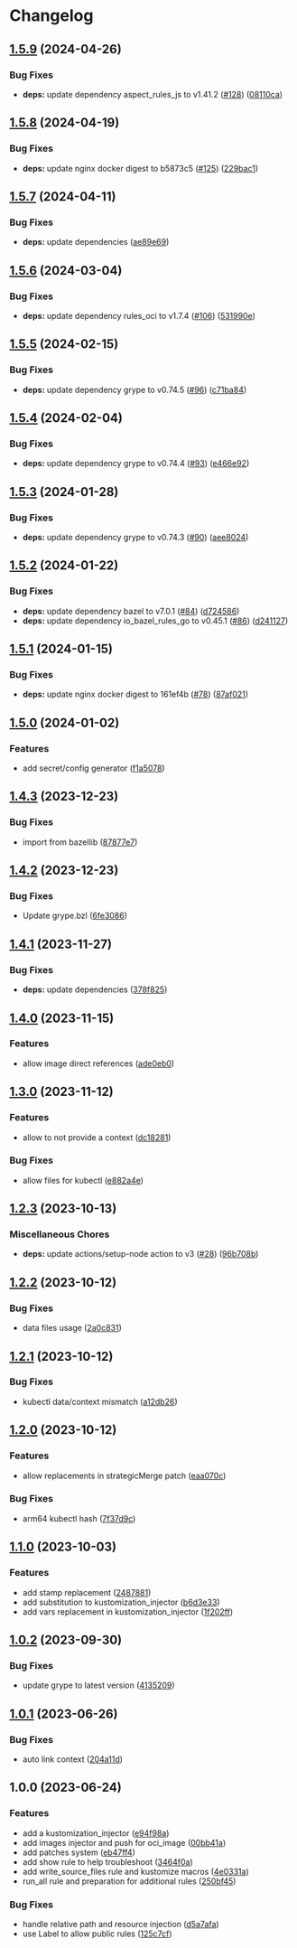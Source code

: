 # Changelog

## [1.5.9](https://github.com/loopingz/rules_k8s_cd/compare/v1.5.8...v1.5.9) (2024-04-26)


### Bug Fixes

* **deps:** update dependency aspect_rules_js to v1.41.2 ([#128](https://github.com/loopingz/rules_k8s_cd/issues/128)) ([08110ca](https://github.com/loopingz/rules_k8s_cd/commit/08110cab796840a4b9046144fcef84093a67ae25))

## [1.5.8](https://github.com/loopingz/rules_k8s_cd/compare/v1.5.7...v1.5.8) (2024-04-19)


### Bug Fixes

* **deps:** update nginx docker digest to b5873c5 ([#125](https://github.com/loopingz/rules_k8s_cd/issues/125)) ([229bac1](https://github.com/loopingz/rules_k8s_cd/commit/229bac1b141d6b97d3fc1354216dd3070532ceed))

## [1.5.7](https://github.com/loopingz/rules_k8s_cd/compare/v1.5.6...v1.5.7) (2024-04-11)


### Bug Fixes

* **deps:** update dependencies ([ae89e69](https://github.com/loopingz/rules_k8s_cd/commit/ae89e69f605db77eb5a6e7ea8ff76940fd5da14e))

## [1.5.6](https://github.com/loopingz/rules_k8s_cd/compare/v1.5.5...v1.5.6) (2024-03-04)


### Bug Fixes

* **deps:** update dependency rules_oci to v1.7.4 ([#106](https://github.com/loopingz/rules_k8s_cd/issues/106)) ([531990e](https://github.com/loopingz/rules_k8s_cd/commit/531990eae5ab9b018f4031b9fa81bb17230a643b))

## [1.5.5](https://github.com/loopingz/rules_k8s_cd/compare/v1.5.4...v1.5.5) (2024-02-15)


### Bug Fixes

* **deps:** update dependency grype to v0.74.5 ([#96](https://github.com/loopingz/rules_k8s_cd/issues/96)) ([c71ba84](https://github.com/loopingz/rules_k8s_cd/commit/c71ba8490fb9f0d67ca1cd908e287058a29bb68d))

## [1.5.4](https://github.com/loopingz/rules_k8s_cd/compare/v1.5.3...v1.5.4) (2024-02-04)


### Bug Fixes

* **deps:** update dependency grype to v0.74.4 ([#93](https://github.com/loopingz/rules_k8s_cd/issues/93)) ([e466e92](https://github.com/loopingz/rules_k8s_cd/commit/e466e92d1d9cd549972bfea8838300933af45f9d))

## [1.5.3](https://github.com/loopingz/rules_k8s_cd/compare/v1.5.2...v1.5.3) (2024-01-28)


### Bug Fixes

* **deps:** update dependency grype to v0.74.3 ([#90](https://github.com/loopingz/rules_k8s_cd/issues/90)) ([aee8024](https://github.com/loopingz/rules_k8s_cd/commit/aee8024f398c661bd9f76c53a131a74e9106ce8a))

## [1.5.2](https://github.com/loopingz/rules_k8s_cd/compare/v1.5.1...v1.5.2) (2024-01-22)


### Bug Fixes

* **deps:** update dependency bazel to v7.0.1 ([#84](https://github.com/loopingz/rules_k8s_cd/issues/84)) ([d724586](https://github.com/loopingz/rules_k8s_cd/commit/d72458692623b59cab3350544e7dcb0771cc2c8e))
* **deps:** update dependency io_bazel_rules_go to v0.45.1 ([#86](https://github.com/loopingz/rules_k8s_cd/issues/86)) ([d241127](https://github.com/loopingz/rules_k8s_cd/commit/d24112712fefca6cb77f81a8b98eeb922fd91117))

## [1.5.1](https://github.com/loopingz/rules_k8s_cd/compare/v1.5.0...v1.5.1) (2024-01-15)


### Bug Fixes

* **deps:** update nginx docker digest to 161ef4b ([#78](https://github.com/loopingz/rules_k8s_cd/issues/78)) ([87af021](https://github.com/loopingz/rules_k8s_cd/commit/87af021fc2126eca280f359fd25b8b0f264c04a2))

## [1.5.0](https://github.com/loopingz/rules_k8s_cd/compare/v1.4.3...v1.5.0) (2024-01-02)


### Features

* add secret/config generator ([f1a5078](https://github.com/loopingz/rules_k8s_cd/commit/f1a507890d048012807e97e88c165b848aa479a5))

## [1.4.3](https://github.com/loopingz/rules_k8s_cd/compare/v1.4.2...v1.4.3) (2023-12-23)


### Bug Fixes

* import from bazellib ([87877e7](https://github.com/loopingz/rules_k8s_cd/commit/87877e71892dc0fcc261300a06421fe9c9dd62b0))

## [1.4.2](https://github.com/loopingz/rules_k8s_cd/compare/v1.4.1...v1.4.2) (2023-12-23)


### Bug Fixes

* Update grype.bzl ([6fe3086](https://github.com/loopingz/rules_k8s_cd/commit/6fe3086dcb8c9418b9eddef243be3c6c69000b6a))

## [1.4.1](https://github.com/loopingz/rules_k8s_cd/compare/v1.4.0...v1.4.1) (2023-11-27)


### Bug Fixes

* **deps:** update dependencies ([378f825](https://github.com/loopingz/rules_k8s_cd/commit/378f82541ba42b07df457238b9f47b65cb5d91a1))

## [1.4.0](https://github.com/loopingz/rules_k8s_cd/compare/v1.3.0...v1.4.0) (2023-11-15)


### Features

* allow image direct references ([ade0eb0](https://github.com/loopingz/rules_k8s_cd/commit/ade0eb0ee4f08f98aa22829e4819a02e40f75c07))

## [1.3.0](https://github.com/loopingz/rules_k8s_cd/compare/v1.2.3...v1.3.0) (2023-11-12)


### Features

* allow to not provide a context ([dc18281](https://github.com/loopingz/rules_k8s_cd/commit/dc182812e1a21fad98735dceae44be59babddafd))


### Bug Fixes

* allow files for kubectl ([e882a4e](https://github.com/loopingz/rules_k8s_cd/commit/e882a4e03ec860899fce84ce0152d05925aede83))

## [1.2.3](https://github.com/loopingz/rules_k8s_cd/compare/v1.2.2...v1.2.3) (2023-10-13)


### Miscellaneous Chores

* **deps:** update actions/setup-node action to v3 ([#28](https://github.com/loopingz/rules_k8s_cd/issues/28)) ([96b708b](https://github.com/loopingz/rules_k8s_cd/commit/96b708b28854b741c39800ac460045529d465469))

## [1.2.2](https://github.com/loopingz/rules_k8s_cd/compare/v1.2.1...v1.2.2) (2023-10-12)


### Bug Fixes

* data files usage ([2a0c831](https://github.com/loopingz/rules_k8s_cd/commit/2a0c831960582cf0d4ffe5ec0fe3c9c198d9b535))

## [1.2.1](https://github.com/loopingz/rules_k8s_cd/compare/v1.2.0...v1.2.1) (2023-10-12)


### Bug Fixes

* kubectl data/context mismatch ([a12db26](https://github.com/loopingz/rules_k8s_cd/commit/a12db26a7e3fb11a2c93695edc0a63fe763b7ee9))

## [1.2.0](https://github.com/loopingz/rules_k8s_cd/compare/v1.1.0...v1.2.0) (2023-10-12)


### Features

* allow replacements in strategicMerge patch ([eaa070c](https://github.com/loopingz/rules_k8s_cd/commit/eaa070ccf3dcf109b6ab7a1b2aa6e578b933622d))


### Bug Fixes

* arm64 kubectl hash ([7f37d9c](https://github.com/loopingz/rules_k8s_cd/commit/7f37d9c15914b68c0e4a42cbd4adfe3bd7f93581))

## [1.1.0](https://github.com/loopingz/rules_k8s_cd/compare/v1.0.2...v1.1.0) (2023-10-03)


### Features

* add stamp replacement ([2487881](https://github.com/loopingz/rules_k8s_cd/commit/24878819e6b01601aaea3a28035c09d003901031))
* add substitution to kustomization_injector ([b6d3e33](https://github.com/loopingz/rules_k8s_cd/commit/b6d3e334fe10b205a2786eaf1b1be8cc0fcc22d2))
* add vars replacement in kustomization_injector ([1f202ff](https://github.com/loopingz/rules_k8s_cd/commit/1f202ff2ce75aa9465e784fd8d40b690aa1501ef))

## [1.0.2](https://github.com/loopingz/rules_k8s_cd/compare/v1.0.1...v1.0.2) (2023-09-30)


### Bug Fixes

* update grype to latest version ([4135209](https://github.com/loopingz/rules_k8s_cd/commit/4135209f203697c38d9186f9b40e6035fdb98f23))

## [1.0.1](https://github.com/loopingz/rules_k8s_cd/compare/v1.0.0...v1.0.1) (2023-06-26)


### Bug Fixes

* auto link context ([204a11d](https://github.com/loopingz/rules_k8s_cd/commit/204a11d89271bf3e53d915fe947f9b8bab4813d8))

## 1.0.0 (2023-06-24)


### Features

* add a kustomization_injector ([e94f98a](https://github.com/loopingz/rules_k8s_cd/commit/e94f98a110f1e7c71161cc8738b6913c2145a79a))
* add images injector and push for oci_image ([00bb41a](https://github.com/loopingz/rules_k8s_cd/commit/00bb41a9f61d21bd6832f76879401a98ad6d4476))
* add patches system ([eb47ff4](https://github.com/loopingz/rules_k8s_cd/commit/eb47ff440fa4f4f60befdf0e9b40785cc02a67d4))
* add show rule to help troubleshoot ([3464f0a](https://github.com/loopingz/rules_k8s_cd/commit/3464f0a1eae53e222e0c0a92e25d3e52a86a03f2))
* add write_source_files rule and kustomize macros ([4e0331a](https://github.com/loopingz/rules_k8s_cd/commit/4e0331a37d2ce8f6f887c39de57aae60d2317376))
* run_all rule and preparation for additional rules ([250bf45](https://github.com/loopingz/rules_k8s_cd/commit/250bf45fde359bf36b5469e7764303ae385c603a))


### Bug Fixes

* handle relative path and resource injection ([d5a7afa](https://github.com/loopingz/rules_k8s_cd/commit/d5a7afa33c650a46535ae9b5459c9afd6ed7360d))
* use Label to allow public rules ([125c7cf](https://github.com/loopingz/rules_k8s_cd/commit/125c7cf20d5d1827810bf1b0e2f6253ee8a0b221))
